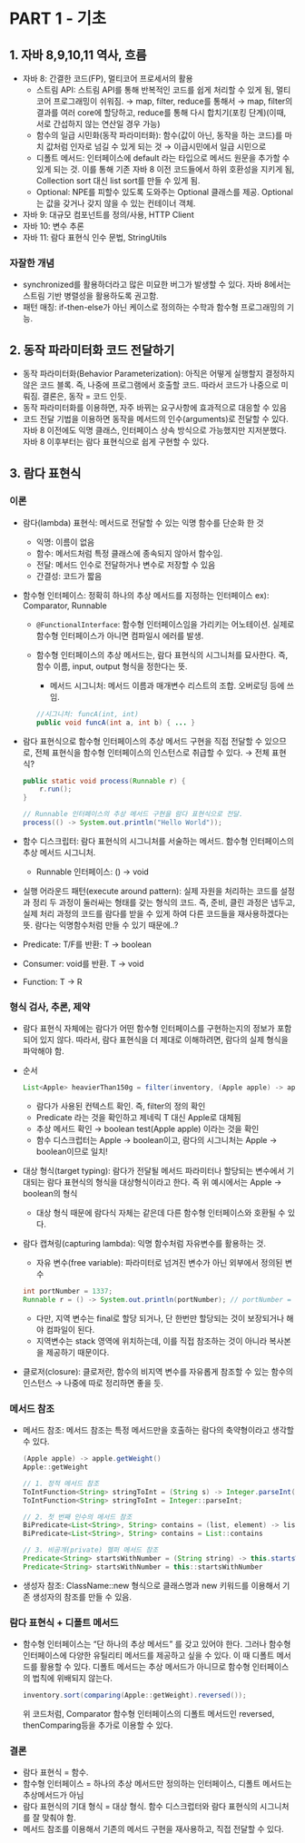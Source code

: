 # PART 1 - 기초

## 1. 자바 8,9,10,11 역사, 흐름

- 자바 8: 간결한 코드(FP), 멀티코어 프로세서의 활용
    - 스트림 API: 스트림 API를 통해 반복적인 코드를 쉽게 처리할 수 있게 됨, 멀티 코어 프로그래밍이 쉬워짐. → map, filter, reduce를 통해서 → map, filter의 결과를 여러 core에 할당하고, reduce를 통해 다시 합치기(포킹 단계)(이때, 서로 간섭하지 않는 연산일 경우 가능)
    - 함수의 일급 시민화(동작 파라미터화): 함수(값이 아닌, 동작을 하는 코드)를 마치 값처럼 인자로 넘길 수 있게 되는 것 → 이급시민에서 일급 시민으로
    - 디폴트 메서드: 인터페이스에 default 라는 타입으로 메서드 원문을 추가할 수 있게 되는 것. 이를 통해 기존 자바 8 이전 코드들에서 하위 호환성을 지키게 됨, Collection sort 대신 list sort를 만들 수 있게 됨.
    - Optional: NPE를 피할수 있도록 도와주는 Optional<T> 클래스를 제공. Optional<T>는 값을 갖거나 갖지 않을 수 있는 컨테이너 객체.
- 자바 9: 대규모 컴포넌트를 정의/사용, HTTP Client
- 자바 10: 변수 추론
- 자바 11: 람다 표현식 인수 문법, StringUtils

### 자잘한 개념

- synchronized를 활용하더라고 많은 미묘한 버그가 발생할 수 있다. 자바 8에서는 스트림 기반 병렬성을 활용하도록 권고함.
- 패턴 매칭: if-then-else가 아닌 케이스로 정의하는 수학과 함수형 프로그래밍의 기능.

## 2. 동작 파라미터화 코드 전달하기

- 동작 파라미터화(Behavior Parameterization): 아직은 어떻게 실행할지 결정하지 않은 코드 블록. 즉, 나중에 프로그램에서 호출할 코드. 따라서 코드가 나중으로 미뤄짐. 결론은, 동작 = 코드 인듯.
- 동작 파라미터화를 이용하면, 자주 바뀌는 요구사항에 효과적으로 대응할 수 있음
- 코드 전달 기법을 이용하면 동작을 메서드의 인수(arguments)로 전달할 수 있다. 자바 8 이전에도 익명 클래스, 인터페이스 상속 방식으로 가능했지만 지저분했다. 자바 8 이후부터는 람다 표현식으로 쉽게 구현할 수 있다.

## 3. 람다 표현식

### 이론

- 람다(lambda) 표현식: 메서드로 전달할 수 있는 익명 함수를 단순화 한 것
    - 익명: 이름이 없음
    - 함수: 메서드처럼 특정 클래스에 종속되지 않아서 함수임.
    - 전달: 메서드 인수로 전달하거나 변수로 저장할 수 있음
    - 간결성: 코드가 짧음
- 함수형 인터페이스: 정확히 하나의 추상 메서드를 지정하는 인터페이스 ex): Comparator, Runnable
    - `@FunctionalInterface`: 함수형 인터페이스임을 가리키는 어노테이션. 실제로 함수형 인터페이스가 아니면 컴파일시 에러를 발생.
    - 함수형 인터페이스의 추상 메서드는, 람다 표현식의 시그니처를 묘사한다. 즉, 함수 이름, input, output 형식을 정한다는 뜻.
        - 메서드 시그니처: 메서드 이름과 매개변수 리스트의 조합. 오버로딩 등에 쓰임.
        
        ```java
        //시그니처: funcA(int, int)
        public void funcA(int a, int b) { ... }
        ```
        
- 람다 표현식으로 함수형 인터페이스의 추상 메서드 구현을 직접 전달할 수 있으므로, 전체 표현식을 함수형 인터페이스의 인스턴스로 취급할 수 있다. → 전체 표현식?
    
    ```java
    public static void process(Runnable r) {
        r.run();
    }
    
    // Runnable 인터페이스의 추상 메서드 구현을 람다 표현식으로 전달.
    process(() -> System.out.println("Hello World"));
    ```
    
- 함수 디스크립터: 람다 표현식의 시그니처를 서술하는 메서드. 함수형 인터페이스의 추상 메서드 시그니처.
    - Runnable 인터페이스: () → void
- 실행 어라운드 패턴(execute around pattern): 실제 자원을 처리하는 코드를 설정과 정리 두 과정이 둘러싸는 형태를 갖는 형식의 코드. 즉, 준비, 클린 과정은 냅두고, 실제 처리 과정의 코드를 람다를 받을 수 있게 하여 다른 코드들을 재사용하겠다는 뜻. 람다는 익명함수처럼 만들 수 있기 때문에..?
- Predicate: T/F를 반환: T → boolean
- Consumer: void를 반환. T → void
- Function: T → R

### 형식 검사, 추론, 제약

- 람다 표현식 자체에는 람다가 어떤 함수형 인터페이스를 구현하는지의 정보가 포함되어 있지 않다. 따라서, 람다 표현식을 더 제대로 이해하려면, 람다의 실제 형식을 파악해야 함.
- 순서
    
    ```java
    List<Apple> heavierThan150g = filter(inventory, (Apple apple) -> apple.getWeight() > 150);
    ```
    
    - 람다가 사용된 컨텍스트 확인. 즉, filter의 정의 확인
    - Predicate<T> 라는 것을 확인하고 제네릭 T 대신 Apple로 대체됨
    - 추상 메서드 확인 → boolean test(Apple apple) 이라는 것을 확인
    - 함수 디스크럽터는 Apple → boolean이고, 람다의 시그니처는 Apple → boolean이므로 일치!
- 대상 형식(target typing): 람다가 전달될 메서드 파라미터나 할당되는 변수에서 기대되는 람다 표현식의 형식을 대상형식이라고 한다. 즉 위 예시에서는 Apple → boolean의 형식
    - 대상 형식 때문에 람다식 자체는 같은데 다른 함수형 인터페이스와 호환될 수 있다.
- 람다 캡쳐링(capturing lambda): 익명 함수처럼 자유변수를 활용하는 것.
    - 자유 변수(free variable): 파라미터로 넘겨진 변수가 아닌 외부에서 정의된 변수
    
    ```java
    int portNumber = 1337;
    Runnable r = () -> System.out.println(portNumber); // portNumber = 자유변수
    ```
    
    - 다만, 지역 변수는 final로 할당 되거나, 단 한번만 할당되는 것이 보장되거나 해야 컴파일이 된다.
    - 지역변수는 stack 영역에 위치하는데, 이를 직접 참조하는 것이 아니라 복사본을 제공하기 때문이다.
- 클로저(closure): 클로저란, 함수의 비지역 변수를 자유롭게 참조할 수 있는 함수의 인스턴스 → 나중에 따로 정리하면 좋을 듯.

### 메서드 참조

- 메서드 참조: 메서드 참조는 특정 메서드만을 호출하는 람다의 축약형이라고 생각할 수 있다.
    
    ```java
    (Apple apple) -> apple.getWeight()
    Apple::getWeight
    
    // 1. 정적 메서드 참조
    ToIntFunction<String> stringToInt = (String s) -> Integer.parseInt(s);
    ToIntFunction<String> stringToInt = Integer::parseInt;
    
    // 2. 첫 번째 인수의 메서드 참조
    BiPredicate<List<String>, String> contains = (list, element) -> list.contains(element);
    BiPredicate<List<String>, String> contains = List::contains
    
    // 3. 비공개(private) 헬퍼 메서드 참조
    Predicate<String> startsWithNumber = (String string) -> this.startsWithNumber(string);
    Predicate<String> startsWithNumber = this::startsWithNumber
    ```
    
- 생성자 참조: ClassName::new 형식으로 클래스명과 new 키워드를 이용해서 기존 생성자의 참조를 만들 수 있음.

### 람다 표현식 + 디폴트 메서드

- 함수형 인터페이스는 “단 하나의 추상 메서드” 를 갖고 있어야 한다. 그러나 함수형 인터페이스에 다양한 유틸리티 메서드를 제공하고 싶을 수 있다. 이 때 디폴트 메서드를 활용할 수 있다. 디폴트 메서드는 추상 메서드가 아니므로 함수형 인터페이스의 법칙에 위배되지 않는다.
    
    ```java
    inventory.sort(comparing(Apple::getWeight).reversed());
    ```
    
    위 코드처럼, Comparator 함수형 인터페이스의 디폴트 메서드인 reversed, thenComparing등을 추가로 이용할 수 있다.

    
### 결론

- 람다 표현식 = 함수.
- 함수형 인터페이스 = 하나의 추상 메서드만 정의하는 인터페이스, 디폴트 메서드는 추상메서드가 아님
- 람다 표현식의 기대 형식 = 대상 형식. 함수 디스크럽터와 람다 표현식의 시그니처를 잘 맞춰야 함.
- 메서드 참조를 이용해서 기존의 메서드 구현을 재사용하고, 직접 전달할 수 있다.
